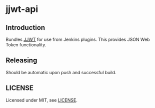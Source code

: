 # jjwt-api

## Introduction

Bundles [JJWT](https://github.com/jwtk/jjwt) for use from Jenkins plugins.
This provides JSON Web Token functionality.

## Releasing

Should be automatic upon push and successful build.

## LICENSE

Licensed under MIT, see [LICENSE](LICENSE.md).
